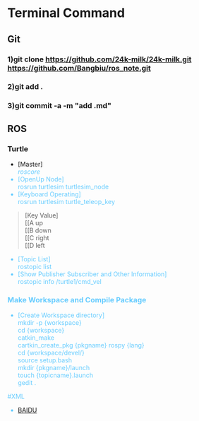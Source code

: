# Terminal Command

## Git
### 1)git clone https://github.com/24k-milk/24k-milk.git https://github.com/Bangbiu/ros_note.git
### 2)git add .
### 3)git commit -a -m "add .md"

## ROS
### Turtle
* [Master]  
<font color="#66CCFF">*roscore*  
* [OpenUp Node]  
rosrun turtlesim turtlesim_node  
* [Keyboard Operating]  
rosrun turtlesim turtle_teleop_key  
>[Key Value]  
>[[A up  
>[[B down  
>[[C right  
>[[D left  


* [Topic List]  
rostopic list  
* [Show Publisher Subscriber and Other Information]  
rostopic info /turtle1/cmd_vel  


### Make Workspace and Compile Package
* [Create Workspace directory]  
mkdir -p {workspace}  
cd {workspace}  
catkin_make  
cartkin_create_pkg {pkgname} rospy {lang}  
cd {workspace/devel/}   
source setup.bash  
mkdir {pkgname}/launch  
touch {topicname}.launch  
gedit .  

#XML



* [BAIDU](http://www.baidu.com)
